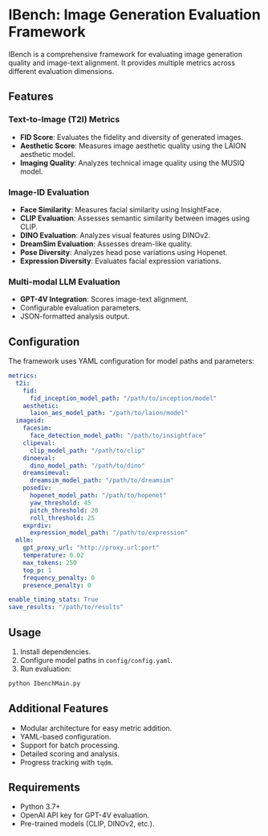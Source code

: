 # IBench: Image Generation Evaluation Framework

IBench is a comprehensive framework for evaluating image generation quality and image-text alignment. It provides multiple metrics across different evaluation dimensions.

## Features

### Text-to-Image (T2I) Metrics
- **FID Score**: Evaluates the fidelity and diversity of generated images.
- **Aesthetic Score**: Measures image aesthetic quality using the LAION aesthetic model.
- **Imaging Quality**: Analyzes technical image quality using the MUSIQ model.

### Image-ID Evaluation
- **Face Similarity**: Measures facial similarity using InsightFace.
- **CLIP Evaluation**: Assesses semantic similarity between images using CLIP.
- **DINO Evaluation**: Analyzes visual features using DINOv2.
- **DreamSim Evaluation**: Assesses dream-like quality.
- **Pose Diversity**: Analyzes head pose variations using Hopenet.
- **Expression Diversity**: Evaluates facial expression variations.

### Multi-modal LLM Evaluation
- **GPT-4V Integration**: Scores image-text alignment.
- Configurable evaluation parameters.
- JSON-formatted analysis output.

## Configuration

The framework uses YAML configuration for model paths and parameters:

```yaml
metrics:
  t2i:
    fid:
      fid_inception_model_path: "/path/to/inception/model"
    aesthetic:
      laion_aes_model_path: "/path/to/laion/model"
  imageid:
    facesim:
      face_detection_model_path: "/path/to/insightface"
    clipeval:
      clip_model_path: "/path/to/clip"
    dinoeval:
      dino_model_path: "/path/to/dino"
    dreamsimeval:
      dreamsim_model_path: "/path/to/dreamsim"
    posediv:
      hopenet_model_path: "/path/to/hopenet"
      yaw_threshold: 45
      pitch_threshold: 20
      roll_threshold: 25
    exprdiv:
      expression_model_path: "/path/to/expression"
  mllm:
    gpt_proxy_url: "http://proxy.url:port"
    temperature: 0.02
    max_tokens: 250
    top_p: 1
    frequency_penalty: 0
    presence_penalty: 0

enable_timing_stats: True
save_results: "/path/to/results"
```

## Usage

1. Install dependencies.
2. Configure model paths in `config/config.yaml`.
3. Run evaluation:

```python
python IbenchMain.py
```

## Additional Features

- Modular architecture for easy metric addition.
- YAML-based configuration.
- Support for batch processing.
- Detailed scoring and analysis.
- Progress tracking with `tqdm`.

## Requirements

- Python 3.7+
- OpenAI API key for GPT-4V evaluation.
- Pre-trained models (CLIP, DINOv2, etc.).
